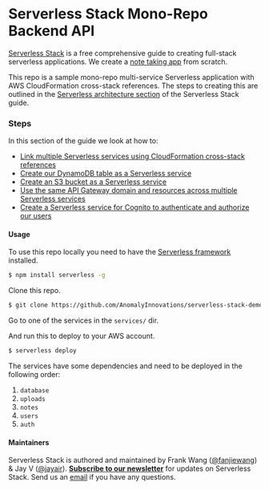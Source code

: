 # Serverless Stack Mono-Repo Backend API

[Serverless Stack](https://serverless-stack.com) is a free comprehensive guide to creating full-stack serverless applications. We create a [note taking app](https://demo2.serverless-stack.com) from scratch.

This repo is a sample mono-repo multi-service Serverless application with AWS CloudFormation cross-stack references. The steps to creating this are outlined in the [Serverless architecture section](http://serverless-stack.com/#extra-sls-architecture) of the Serverless Stack guide.

### Steps

In this section of the guide we look at how to:

- [Link multiple Serverless services using CloudFormation cross-stack references](https://serverless-stack.com/chapters/cross-stack-references-in-serverless.html)
- [Create our DynamoDB table as a Serverless service](https://serverless-stack.com/chapters/dynamodb-as-a-serverless-service.html)
- [Create an S3 bucket as a Serverless service](https://serverless-stack.com/chapters/s3-as-a-serverless-service.html)
- [Use the same API Gateway domain and resources across multiple Serverless services](https://serverless-stack.com/chapters/api-gateway-domains-across-services.html)
- [Create a Serverless service for Cognito to authenticate and authorize our users](https://serverless-stack.com/chapters/cognito-as-a-serverless-service.html)

#### Usage

To use this repo locally you need to have the [Serverless framework](https://serverless.com) installed.

``` bash
$ npm install serverless -g
```

Clone this repo.

``` bash
$ git clone https://github.com/AnomalyInnovations/serverless-stack-demo-ext-resources
```

Go to one of the services in the `services/` dir.

And run this to deploy to your AWS account.

``` bash
$ serverless deploy
```

The services have some dependencies and need to be deployed in the following order:

1. `database`
2. `uploads`
3. `notes`
4. `users`
5. `auth`

#### Maintainers

Serverless Stack is authored and maintained by Frank Wang ([@fanjiewang](https://twitter.com/fanjiewang)) & Jay V ([@jayair](https://twitter.com/jayair)). [**Subscribe to our newsletter**](https://emailoctopus.com/lists/1c11b9a8-1500-11e8-a3c9-06b79b628af2/forms/subscribe) for updates on Serverless Stack. Send us an [email][Email] if you have any questions.

[Email]: mailto:contact@anoma.ly


